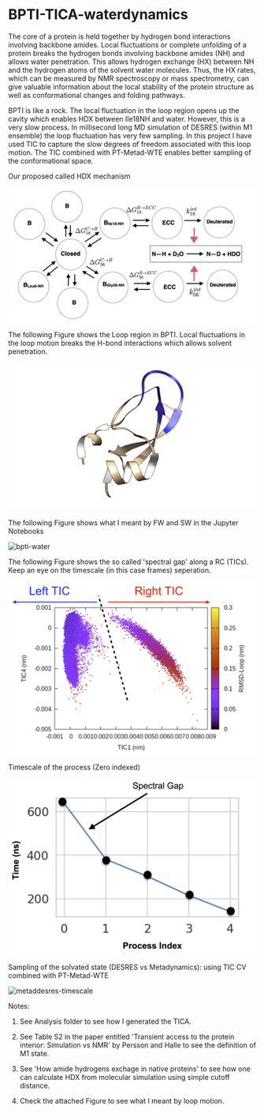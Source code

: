 # BPTI-TICA-waterdynamics
The core of a protein is held together by hydrogen bond interactions involving backbone amides. Local fluctuations or complete unfolding of a protein breaks the hydrogen bonds involving backbone amides (NH) and allows water penetration. This allows hydrogen exchange (HX) between NH and the hydrogen atoms of the solvent water molecules. Thus, the HX rates, which can be measured by NMR spectroscopy or mass spectrometry, can give valuable information about the local stability of the protein structure as well as conformational changes and folding pathways.

BPTI is like a rock. The local fluctuation in the loop region opens up the cavity which enables HDX between Ile18NH and water. However, this is a very slow process. In millisecond long MD simulation of DESRES (within M1 ensemble) the loop fluctuation has very few sampling. In this project I have used TIC to capture the slow degrees of freedom associated with this loop motion. The TIC combined with PT-Metad-WTE enables better sampling of the conformational space.

Our proposed called HDX mechanism

![bpti-hdx](/hdx-mechanism.png)

The following Figure shows the Loop region in BPTI. Local fluctuations in the loop motion breaks the H-bond interactions which allows solvent penetration.

![bpti](/local-fluctuation.png)

The following Figure shows what I meant by FW and SW in the Jupyter Notebooks

![bpti-water](/water-bpti-fwsw.png)

The following Figure shows the so called 'spectral gap' along a RC (TICs). Keep an eye on the timescale (in this case frames) seperation.

![tic-seperation](/left-righttic.png)

Timescale of the process (Zero indexed)

![tica-timescale](/timescale-sgoop-new.png)

Sampling of the solvated state (DESRES vs Metadynamics): using TIC CV combined with PT-Metad-WTE

![metaddesres-timescale](/desres-metad.png)

Notes:

1. See Analysis folder to see how I generated the TICA.

2. See Table S2 in the paper entitled 'Transient access to the protein interior: Simulation vs NMR' by Persson and Halle to see the definition of M1 state.

3. See 'How amide hydrogens exchage in native proteins' to see how one can calculate HDX from molecular simulation using simple cutoff distance.

4. Check the attached Figure to see what I meant by loop motion.
